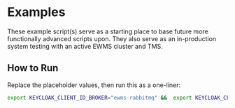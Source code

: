 # Examples

These example script(s) serve as a starting place to base future more functionally advanced scripts upon. They also
serve as an in-production system testing with an active EWMS cluster and TMS.

## How to Run

Replace the placeholder values, then run this as a one-liner:

```bash
export KEYCLOAK_CLIENT_ID_BROKER="ewms-rabbitmq" &&  export KEYCLOAK_CLIENT_SECRET_BROKER=$(echo YYY | base64 --decode)  &&  python3 request_workflow.py --pilot-cvmfs-image-tag A.B.C
```
